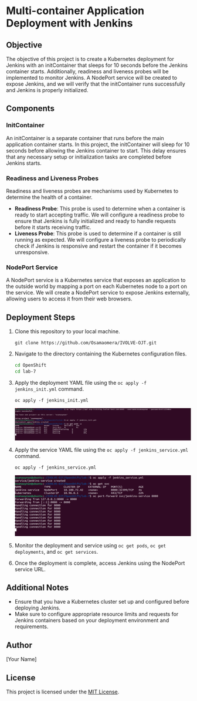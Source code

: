 # Multi-container Application Deployment with Jenkins

## Objective
The objective of this project is to create a Kubernetes deployment for Jenkins with an initContainer that sleeps for 10 seconds before the Jenkins container starts. Additionally, readiness and liveness probes will be implemented to monitor Jenkins. A NodePort service will be created to expose Jenkins, and we will verify that the initContainer runs successfully and Jenkins is properly initialized.

## Components

### InitContainer
An initContainer is a separate container that runs before the main application container starts. In this project, the initContainer will sleep for 10 seconds before allowing the Jenkins container to start. This delay ensures that any necessary setup or initialization tasks are completed before Jenkins starts.

### Readiness and Liveness Probes
Readiness and liveness probes are mechanisms used by Kubernetes to determine the health of a container. 
- **Readiness Probe**: This probe is used to determine when a container is ready to start accepting traffic. We will configure a readiness probe to ensure that Jenkins is fully initialized and ready to handle requests before it starts receiving traffic.
- **Liveness Probe**: This probe is used to determine if a container is still running as expected. We will configure a liveness probe to periodically check if Jenkins is responsive and restart the container if it becomes unresponsive.

### NodePort Service
A NodePort service is a Kubernetes service that exposes an application to the outside world by mapping a port on each Kubernetes node to a port on the service. We will create a NodePort service to expose Jenkins externally, allowing users to access it from their web browsers.

## Deployment Steps
1. Clone this repository to your local machine.
    ```shell
    git clone https://github.com/Osamaomera/IVOLVE-OJT.git
    ```
2. Navigate to the directory containing the Kubernetes configuration files.
    ```bash
    cd OpenShift
    cd lab-7
    ```
3. Apply the deployment YAML file using the `oc apply -f jenkins_init.yml` command.
    ```shell
    oc apply -f jenkins_init.yml
    ```
    ![alt text](screenshots/init2.png)

4. Apply the service YAML file using the `oc apply -f jenkins_service.yml` command.
    ```shell
    oc apply -f jenkins_service.yml
    ```
    ![alt text](screenshots/service.png)
    
5. Monitor the deployment and service using `oc get pods`, `oc get deployments`, and `oc get services`.

6. Once the deployment is complete, access Jenkins using the NodePort service URL.


## Additional Notes
- Ensure that you have a Kubernetes cluster set up and configured before deploying Jenkins.
- Make sure to configure appropriate resource limits and requests for Jenkins containers based on your deployment environment and requirements.

## Author
[Your Name]

## License
This project is licensed under the [MIT License](LICENSE).
